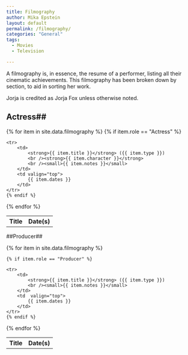 ```yaml
---
title: Filmography
author: Mika Epstein
layout: default
permalink: /filmography/
categories: "General"
tags: 
  - Movies
  - Television

---
```

A filmography is, in essence, the resume of a performer, listing all their cinematic achievements. This filmography has been broken down by section, to aid in sorting her work.

Jorja is credited as Jorja Fox unless otherwise noted.

## Actress##  

<table class="wikitable" width="100%">
<tbody>

<tr>
	<th> Title </th>
	<th> Date(s)</th>
</tr>

{% for item in site.data.filmography %}
	{% if item.role == "Actress" %}

	<tr>
		<td>
			<strong>{{ item.title }}</strong> ({{ item.type }})
			<br /><strong>{{ item.character }}</strong>
			<br /><small>{{ item.notes }}</small>
		</td>
		<td valign="top">
			{{ item.dates }}
		</td>
	</tr>
	{% endif %}
{% endfor %}
</tbody>
</table>

##Producer##  

<table class="wikitable" width="90%">
<tbody>

<tr>
	<th> Title </th>
	<th> Date(s)</th>
</tr>

{% for item in site.data.filmography %}

	{% if item.role == "Producer" %}

	<tr>
		<td>
			<strong>{{ item.title }}</strong> ({{ item.type }})
			<br /><small>{{ item.notes }}</small>
		</td>
		<td  valign="top">
			{{ item.dates }}
		</td>
	</tr>
	{% endif %}
{% endfor %}
</tbody>
</table>